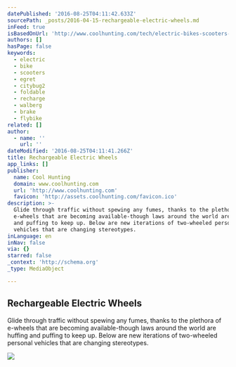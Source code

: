 ```yaml
---
datePublished: '2016-08-25T04:11:42.633Z'
sourcePath: _posts/2016-04-15-rechargeable-electric-wheels.md
inFeed: true
isBasedOnUrl: 'http://www.coolhunting.com/tech/electric-bikes-scooters-motorcycles-2015'
authors: []
hasPage: false
keywords:
  - electric
  - bike
  - scooters
  - egret
  - citybug2
  - foldable
  - recharge
  - walberg
  - brake
  - flybike
related: []
author:
  - name: ''
    url: ''
dateModified: '2016-08-25T04:11:41.266Z'
title: Rechargeable Electric Wheels
app_links: []
publisher:
  name: Cool Hunting
  domain: www.coolhunting.com
  url: 'http://www.coolhunting.com'
  favicon: 'http://assets.coolhunting.com/favicon.ico'
description: >-
  Glide through traffic without spewing any fumes, thanks to the plethora of
  e-wheels that are becoming available-though laws around the world are huffing
  and puffing to keep up. Below are new iterations of two-wheeled personal
  vehicles that are changing stereotypes.
inLanguage: en
inNav: false
via: {}
starred: false
_context: 'http://schema.org'
_type: MediaObject

---
```

<article style=""><h1>Rechargeable Electric Wheels</h1><p>Glide through traffic without spewing any fumes, thanks to the plethora of e-wheels that are becoming available-though laws around the world are huffing and puffing to keep up. Below are new iterations of two-wheeled personal vehicles that are changing stereotypes.</p><img src="https://s3-us-west-2.amazonaws.com/the-grid-img/p/78bc13ec09a30c7eeec8d11b15f718d949f22ba8.jpg" /></article>